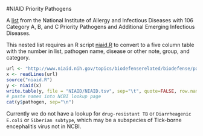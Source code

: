 #NIAID Priority Pathogens

A [list](http://www.niaid.nih.gov/topics/biodefenserelated/biodefense/pages/cata.aspx) from the National Institute of Allergy and Infectious Diseases with 106 Category A, B, and C Priority Pathogens and Additional Emerging Infectious Diseases.

This nested list requires an R script [niaid.R](niaid.R) to convert to a five column table with the number in list, pathogen name, disease or other note, group, and category.


```R
url <- "http://www.niaid.nih.gov/topics/biodefenserelated/biodefense/pages/cata.aspx"
x <- readLines(url)
source("niaid.R")
y <- niaid(x)
write.table(y, file = "NIAID/NIAID.tsv", sep="\t", quote=FALSE, row.names=FALSE)
# paste names into NCBI lookup page
cat(y$pathogen, sep="\n")
```

Currently we do not have a lookup for `drug-resistant TB` or `Diarrheagenic E.coli` or `Siberian subtype`, which may be a subspecies of Tick-borne encephalitis virus not in NCBI. 

